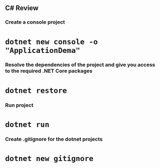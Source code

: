 ## C# Review


### Create a console project

# `dotnet new console -o "ApplicationDema"`


###  Resolve the dependencies of the project and give you access to the required .NET Core packages

# `dotnet restore`


### Run project

# `dotnet run`


### Create .gitignore for the dotnet projects

# `dotnet new gitignore`
